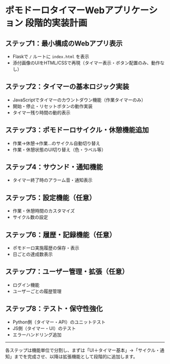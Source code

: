 # ポモドーロタイマーWebアプリケーション 段階的実装計画

## ステップ1：最小構成のWebアプリ表示
- Flaskで `/` ルートに `index.html` を表示
- 添付画像のUIをHTML/CSSで再現（タイマー表示・ボタン配置のみ、動作なし）

## ステップ2：タイマーの基本ロジック実装
- JavaScriptでタイマーのカウントダウン機能（作業タイマーのみ）
- 開始・停止・リセットボタンの動作実装
- タイマー残り時間の動的表示

## ステップ3：ポモドーロサイクル・休憩機能追加
- 作業→休憩→作業…のサイクル自動切り替え
- 作業・休憩状態のUI切り替え（色・ラベル等）

## ステップ4：サウンド・通知機能
- タイマー終了時のアラーム音・通知表示

## ステップ5：設定機能（任意）
- 作業・休憩時間のカスタマイズ
- サイクル数の設定

## ステップ6：履歴・記録機能（任意）
- ポモドーロ実施履歴の保存・表示
- 日ごとの達成数表示

## ステップ7：ユーザー管理・拡張（任意）
- ログイン機能
- ユーザーごとの履歴管理

## ステップ8：テスト・保守性強化
- Python側（タイマー・API）のユニットテスト
- JS側（タイマー・UI）のテスト
- エラーハンドリング追加

---
各ステップは機能単位で分割し、まずは「UI＋タイマー基本」→「サイクル・通知」までを完成させ、以降は拡張機能として段階的に追加します。
